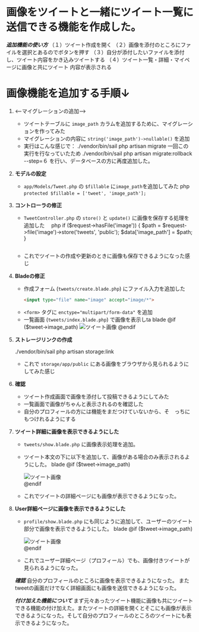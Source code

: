 # 画像をツイートと一緒にツイート一覧に送信できる機能を作成した。
***追加機能の使い方***
（１）ツイート作成を開く
（２）画像を添付のところにファイルを選択とあるのでボタンを押す
（３）自分が添付したいファイルを添付し、ツイート内容をかき込みツイートする
（４）ツイート一覧・詳細・マイページに画像と共にツイート 内容が表示される









# 画像機能を追加する手順↓

1. <--マイグレーションの追加-->
   - ツイートテーブルに `image_path` カラムを追加するために、マイグレーションを作ってみた
   - マイグレーションの内容に `string('image_path')->nullable()` を追加
   - 実行はこんな感じで：
     ./vendor/bin/sail php artisan migrate
     一回この実行を行なっていたため
     ./vendor/bin/sail php artisan migrate:rollback --step=６
     を行い、データベースの方に再度追加した。

2. **モデルの設定**
   - `app/Models/Tweet.php` の `$fillable` に`image_path`を追加してみた
     php
     `protected $fillable = ['tweet', 'image_path'];`

3. **コントローラの修正**
   - `TweetController.php` の `store()` と `update()` に画像を保存する処理を追加した
     　php
     if ($request->hasFile('image')) {
         $path = $request->file('image')->store('tweets', 'public');
         $data['image_path'] = $path;
     }
     ```
   - これでツイートの作成や更新のときに画像も保存できるようになった感じ

4. **Bladeの修正**
   - 作成フォーム (`tweets/create.blade.php`) にファイル入力を追加した
     ```html
     <input type="file" name="image" accept="image/*">
     ```
   - `<form>` タグに `enctype="multipart/form-data"` を追加
   - 一覧画面 (`tweets/index.blade.php`) で画像を表示しta
     blade
     @if ($tweet->image_path)
       <img src="{{ asset('storage/' . $tweet->image_path) }}" alt="ツイート画像">
     @endif
     

5. **ストレージリンクの作成**
   
   ./vendor/bin/sail php artisan storage:link
   
   - これで `storage/app/public` にある画像をブラウザから見られるようにしてみた感じ

6. **確認**
   - ツイート作成画面で画像を添付して投稿できるようにしてみた
   - 一覧画面で画像がちゃんと表示されるのを確認した
   - 自分のプロフィールの方には機能をまだつけていないから、そ　っちにもつけれるようにする

7. **ツイート詳細に画像を表示できるようにした**
   - `tweets/show.blade.php` に画像表示処理を追加。
   - ツイート本文の下に以下を追加して、画像がある場合のみ表示されるようにした。
     blade
     @if ($tweet->image_path)
       <div class="my-4">
         <img src="{{ asset('storage/' . $tweet->image_path) }}" alt="ツイート画像" class="max-w-md rounded shadow">
       </div>
     @endif
     
   - これでツイートの詳細ページにも画像が表示できるようになった。

8. **User詳細ページに画像を表示できるようにした**
   - `profile/show.blade.php` にも同じように追加して、ユーザーのツイート部分で画像を表示できるようにした。
     blade
     @if ($tweet->image_path)
       <div class="my-2">
         <img src="{{ asset('storage/' . $tweet->image_path) }}" alt="ツイート画像" class="max-w-xs rounded">
       </div>
     @endif
     
   - これでユーザー詳細ページ（プロフィール）でも、画像付きツイートが見られるようになった。

   ***確認***
   自分のプロフィールのところに画像を表示できるようになった。
   またtweetの画面だけでなく詳細画面にも画像を送信できるようになった。

   ***付け加えた機能について***
   まず元々あったツイート機能に画像も共にツイートできる機能の付け加えた。またツイートの詳細を開くとそこにも画像が表示できるようになった。そして自分のプロフィールのところのツイートにも表示できるようになった。